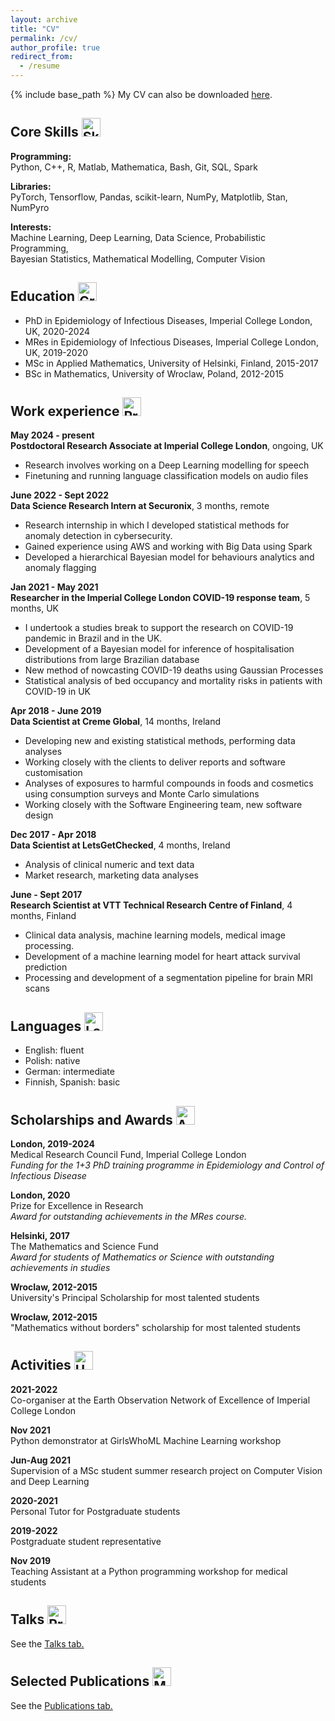 ```yaml
---
layout: archive
title: "CV"
permalink: /cv/
author_profile: true
redirect_from:
  - /resume
---
```


{% include base_path %}
My CV can also be downloaded [here](https://ihawryluk.github.io/files/cv_hawryluk_23062024.pdf).


## Core Skills <img src="https://img.icons8.com/?size=100&id=k4pDhxkT8V6A&format=png&color=000000" width="30" height="30" alt="Skills"/>

**Programming:**  
Python, C++, R, Matlab, Mathematica, Bash, Git, SQL, Spark

**Libraries:**  
PyTorch, Tensorflow, Pandas, scikit-learn, NumPy, Matplotlib, Stan, NumPyro

**Interests:**  
Machine Learning, Deep Learning, Data Science, Probabilistic Programming,  
Bayesian Statistics, Mathematical Modelling, Computer Vision


## Education <img src="https://img.icons8.com/?size=100&id=23318&format=png&color=000000" width="30" height="30" alt="Graduate"/>

* PhD in Epidemiology of Infectious Diseases, Imperial College London, UK, 2020-2024
* MRes in Epidemiology of Infectious Diseases, Imperial College London, UK, 2019-2020
* MSc in Applied Mathematics, University of Helsinki, Finland, 2015-2017
* BSc in Mathematics, University of Wroclaw, Poland, 2012-2015


## Work experience <img src="https://img.icons8.com/?size=100&id=n0X3RRyAOlyK&format=png&color=000000" width="30" height="30" alt="Programmer Female"/>

**May 2024 - present**  
**Postdoctoral Research Associate at Imperial College London**, ongoing, UK  
- Research involves working on a Deep Learning modelling for speech
- Finetuning and running language classification models on audio files

**June 2022 - Sept 2022**  
**Data Science Research Intern at Securonix**, 3 months, remote  
- Research internship in which I developed statistical methods for anomaly detection in cybersecurity.
- Gained experience using AWS and working with Big Data using Spark
- Developed a hierarchical Bayesian model for behaviours analytics and anomaly flagging

**Jan 2021 - May 2021**  
**Researcher in the Imperial College London COVID-19 response team**, 5 months, UK  
- I undertook a studies break to support the research on COVID-19 pandemic in Brazil and in the UK.
- Development of a Bayesian model for inference of hospitalisation distributions from large Brazilian database
- New method of nowcasting COVID-19 deaths using Gaussian Processes
- Statistical analysis of bed occupancy and mortality risks in patients with COVID-19 in UK

**Apr 2018 - June 2019**  
**Data Scientist at Creme Global**, 14 months, Ireland  
- Developing new and existing statistical methods, performing data analyses
- Working closely with the clients to deliver reports and software customisation
- Analyses of exposures to harmful compounds in foods and cosmetics using consumption surveys and Monte Carlo simulations
- Working closely with the Software Engineering team, new software design

**Dec 2017 - Apr 2018**  
**Data Scientist at LetsGetChecked**, 4 months, Ireland  
- Analysis of clinical numeric and text data
- Market research, marketing data analyses

**June - Sept 2017**  
**Research Scientist at VTT Technical Research Centre of Finland**, 4 months, Finland  
- Clinical data analysis, machine learning models, medical image processing.
- Development of a machine learning model for heart attack survival prediction
- Processing and development of a segmentation pipeline for brain MRI scans


## Languages <img src="https://img.icons8.com/?size=100&id=10lwQw8Al1lP&format=png&color=000000" width="30" height="30" alt="Languages"/>

- English: fluent
- Polish: native
- German: intermediate
- Finnish, Spanish: basic


## Scholarships and Awards <img src="https://img.icons8.com/?size=100&id=mvh2IUZr5AXR&format=png&color=000000" width="30" height="30" alt="Awards"/>

**London, 2019-2024**  
Medical Research Council Fund, Imperial College London  
*Funding for the 1+3 PhD training programme in Epidemiology and Control of Infectious Disease*

**London, 2020**  
Prize for Excellence in Research  
*Award for outstanding achievements in the MRes course.*

**Helsinki, 2017**  
The Mathematics and Science Fund  
*Award for students of Mathematics or Science with outstanding achievements in studies*

**Wroclaw, 2012-2015**  
University's Principal Scholarship for most talented students

**Wroclaw, 2012-2015**  
"Mathematics without borders" scholarship for most talented students



## Activities <img src="https://img.icons8.com/?size=100&id=71188&format=png&color=000000" width="30" height="30" alt="University"/>

**2021-2022**  
Co-organiser at the Earth Observation Network of Excellence of Imperial College London

**Nov 2021**  
Python demonstrator at GirlsWhoML Machine Learning workshop

**Jun-Aug 2021**  
Supervision of a MSc student summer research project on Computer Vision and Deep Learning

**2020-2021**  
Personal Tutor for Postgraduate students

**2019-2022**  
Postgraduate student representative

**Nov 2019**  
Teaching Assistant at a Python programming workshop for medical students


  
## Talks <img src="https://img.icons8.com/?size=100&id=b3pmakv2kPti&format=png&color=000000" width="30" height="30" alt="Presentation"/>

See the [Talks tab.](https://ihawryluk.github.io/talks/)

<!-- **May 2024**  
Machine Learning and Global Health network meeting (talk)

**May 2023**  
ICLR ML for Global Health workshop (poster)

**Feb 2023**  
AAAI Artificial Intelligence for Cybersecurity workshop (talk)

**Nov 2022**  
American Society of Tropical Medicine and Hygiene conference (poster)  
Science: Polish Perspectives 2022 conference (poster)  
European Space Agency: ML for Earth Observation workshop (poster)

**July 2021**  
Uncertainty in Artificial Intelligence conference (talk)

**May 2021**  
Science: Polish Perspectives 2021 conference (talk) -->

  
## Selected Publications <img src="https://img.icons8.com/?size=100&id=NdcRE4GyXwnl&format=png&color=000000" width="30" height="30" alt="Magazine"/>

See the [Publications tab.](https://ihawryluk.github.io/publications/)

<!-- 1. I. Hawryluk et al. Inference of COVID-19 epidemiological distributions from Brazilian hospital data. *Journal of The Royal Society Interface*, 17(172):20200596, 2020. [URL](https://doi.org/10.1098/rsif.2020.0596)

2. I. Hawryluk et al. Gaussian Process Nowcasting: Application to COVID-19 Mortality Reporting. *UAI 2021. PLMR*, 2021. [URL](https://proceedings.mlr.press/v161/hawryluk21a.html)

3. I. Hawryluk et al. Application of referenced thermodynamic integration to Bayesian model selection. *PLOS ONE*, 18(8):1–16, 08 2023. [URL](https://doi.org/10.1371/journal.pone.0289889)

4. I. Hawryluk et al. Peer-group Behaviour Analytics of Windows Authentications Events Using Hierarchical Bayesian Modelling. *arXiv preprint*, 2022. [URL](https://arxiv.org/abs/2209.09769)

5. A. Brizzi, C. Whittaker, L. M. Servo, I. Hawryluk, et al. Spatial and temporal fluctuations in COVID-19 fatality rates in Brazilian hospitals. *Nature Medicine*, 28, 2022. [URL](https://doi.org/10.1038/s41591-022-01807-1)

6. H. Wilde, T. Mellan, I. Hawryluk, et al. The association between mechanical ventilator compatible bed occupancy and mortality risk in intensive care patients with COVID-19: a national retrospective cohort study. *BMC Medicine*, 2021. [URL](https://doi.org/10.1186/s12916-021-02096-0)

 -->
  

